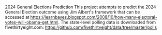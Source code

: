 2024 General Elections Prediction
This project attempts to predict the 2024 General Election outcome using Jim Albert's framework that can be accessed at https://learnbayes.blogspot.com/2008/10/how-many-electoral-votes-will-obama-get.html. The state-level polling data is downloaded from fivethirtyeight.com: https://github.com/fivethirtyeight/data/tree/master/polls